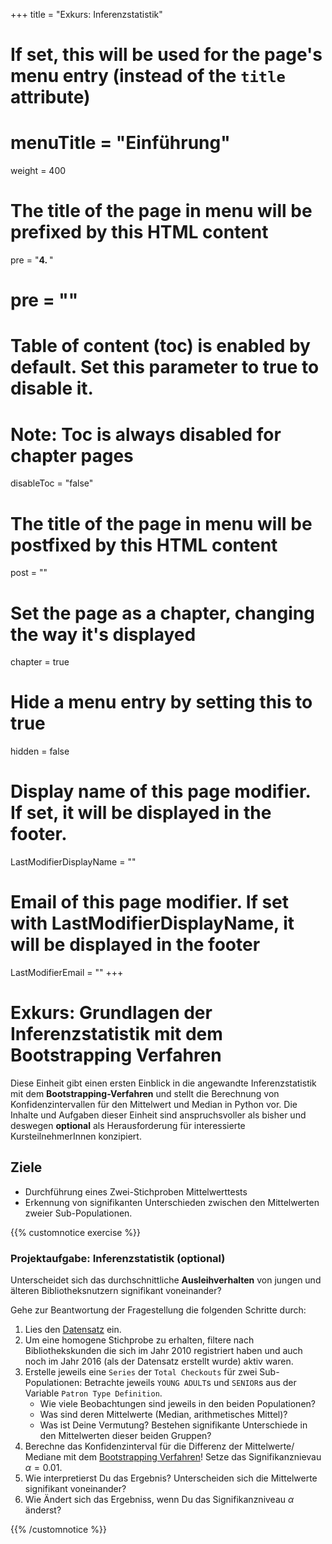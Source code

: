 +++
title = "Exkurs: Inferenzstatistik"
# If set, this will be used for the page's menu entry (instead of the `title` attribute)
# menuTitle = "Einführung"
weight = 400
# The title of the page in menu will be prefixed by this HTML content
 pre = "<b>4. </b>"
# pre = "<i class='fab fa-github'></i>"
# Table of content (toc) is enabled by default. Set this parameter to true to disable it.
# Note: Toc is always disabled for chapter pages
disableToc = "false"

# The title of the page in menu will be postfixed by this HTML content
post = ""
# Set the page as a chapter, changing the way it's displayed
chapter = true
# Hide a menu entry by setting this to true
hidden = false
# Display name of this page modifier. If set, it will be displayed in the footer.
LastModifierDisplayName = ""
# Email of this page modifier. If set with LastModifierDisplayName, it will be displayed in the footer
LastModifierEmail = ""
+++


# Exkurs: Grundlagen der Inferenzstatistik mit dem Bootstrapping Verfahren

Diese Einheit gibt einen ersten Einblick in die angewandte Inferenzstatistik mit dem **Bootstrapping-Verfahren** und stellt die Berechnung von Konfidenzintervallen für den Mittelwert und Median in Python vor. Die Inhalte und Aufgaben dieser Einheit sind anspruchsvoller als bisher und deswegen **optional** als Herausforderung für interessierte KursteilnehmerInnen konzipiert.

## Ziele

- Durchführung eines Zwei-Stichproben Mittelwerttests
- Erkennung von signifikanten Unterschieden zwischen den Mittelwerten zweier Sub-Populationen.

{{% customnotice exercise %}}

### Projektaufgabe: Inferenzstatistik (optional)

Unterscheidet sich das durchschnittliche **Ausleihverhalten** von jungen und älteren Bibliotheksnutzern signifikant voneinander? 

Gehe zur Beantwortung der Fragestellung die folgenden Schritte durch:

1. Lies den [Datensatz](/2021-2022-ZK_Data_Librarian_Modul_3/organisation/dataset/) ein.
2. Um eine homogene Stichprobe zu erhalten, filtere nach Bibliothekskunden die sich im Jahr 2010 registriert haben und auch noch im Jahr 2016 (als der Datensatz erstellt wurde) aktiv waren.
3. Erstelle jeweils eine `Series` der `Total Checkouts` für zwei Sub-Populationen: Betrachte jeweils `YOUNG ADULT`s und `SENIOR`s aus der Variable `Patron Type Definition`. 
    - Wie viele Beobachtungen sind jeweils in den beiden Populationen? 
    - Was sind deren Mittelwerte (Median, arithmetisches Mittel)? 
    - Was ist Deine Vermutung? Bestehen signifikante Unterschiede in den Mittelwerten dieser beiden Gruppen?
4. Berechne das Konfidenzinterval für die Differenz der Mittelwerte/ Mediane mit dem [Bootstrapping Verfahren](/2021-2022-ZK_Data_Librarian_Modul_3/inference/two-sample-test/)! Setze das Signifikanznievau $\alpha=0.01$. 
5. Wie interpretierst Du das Ergebnis? Unterscheiden sich die Mittelwerte signifikant voneinander?
6. Wie Ändert sich das Ergebniss, wenn Du das Signifikanzniveau $\alpha$ änderst?

{{% /customnotice %}}
